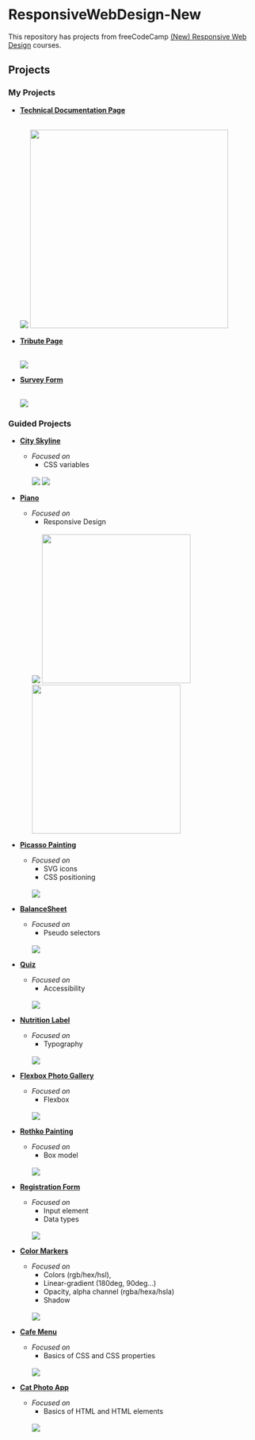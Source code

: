 # ResponsiveWebDesign-New
This repository has projects from freeCodeCamp [(New) Responsive Web Design](https://www.freecodecamp.org/learn/2022/responsive-web-design/) courses.

## Projects

### My Projects

- [**Technical Documentation Page**](https://github.com/HakanK003/ResponsiveWebDesign-New/tree/main/TechnicalDocumentationPage)
        <div>
          <br>
          <img src="projectsScreenshots/TechnicalDocumentationPageSS1.png">
          <img src="projectsScreenshots/TechnicalDocumentationPageSS2.png" height="400px">
        </div>

- [**Tribute Page**](https://github.com/HakanK003/ResponsiveWebDesign-New/tree/main/TributePage)
        <div>
          <br>
          <img src="projectsScreenshots/TributePageSS.png">
        </div>

- [**Survey Form**](https://github.com/HakanK003/ResponsiveWebDesign-New/tree/main/SurveyForm)
        <div>
          <br>
          <img src="projectsScreenshots/SurveyFormSS.png">
        </div>

### Guided Projects

- [**City Skyline**](https://github.com/HakanK003/ResponsiveWebDesign-New/tree/main/CitySkyline)
    - *Focused on* 
        - CSS variables
        <div>
          <br>
          <img src="projectsScreenshots/CitySkylineSS2.png">
          <img src="projectsScreenshots/CitySkylineSS1.png">
        </div>

- [**Piano**](https://github.com/HakanK003/ResponsiveWebDesign-New/tree/main/Piano)
    - *Focused on* 
        - Responsive Design
        <div>
          <br>
          <img src="projectsScreenshots/PianoSS1.png">
          <img src="projectsScreenshots/PianoSS2.png" height="300px">
          <img src="projectsScreenshots/PianoSS3.png" height="300px">
        </div>

- [**Picasso Painting**](https://github.com/HakanK003/ResponsiveWebDesign-New/tree/main/PicassoPainting)
    - *Focused on* 
        - SVG icons
        - CSS positioning
        <div>
          <br>
          <img src="projectsScreenshots/PicassoPaintingSS.png">
        </div>

- [**BalanceSheet**](https://github.com/HakanK003/ResponsiveWebDesign-New/tree/main/BalanceSheet)
    - *Focused on* 
        - Pseudo selectors 
        <div>
          <br>
          <img src="projectsScreenshots/BalanceSheetSS.png">
        </div>

- [**Quiz**](https://github.com/HakanK003/ResponsiveWebDesign-New/tree/main/Quiz)
    - *Focused on* 
        - Accessibility 
        <div>
          <br>
          <img src="projectsScreenshots/QuizSS.png">
        </div>

- [**Nutrition Label**](https://github.com/HakanK003/ResponsiveWebDesign-New/tree/main/NutritionLabel)
    - *Focused on* 
        - Typography
        <div>
          <br>
          <img src="projectsScreenshots/NutritionLabelSS.png">
        </div>

- [**Flexbox Photo Gallery**](https://github.com/HakanK003/ResponsiveWebDesign-New/tree/main/FlexboxPhotoGallery)
    - *Focused on* 
        - Flexbox
        <div>
          <br>
          <img src="projectsScreenshots/FlexboxPhotoGallerySS.png">
        </div>

- [**Rothko Painting**](https://github.com/HakanK003/ResponsiveWebDesign-New/tree/main/RothkoPainting)
    - *Focused on* 
        - Box model
        <div>
          <br>
          <img src="projectsScreenshots/RothkoPaintingSS.png">
        </div>

- [**Registration Form**](https://github.com/HakanK003/ResponsiveWebDesign-New/tree/main/RegistrationForm)
    - *Focused on* 
        - Input element
        - Data types
        <div>
          <br>
          <img src="projectsScreenshots/RegistrationFormSS.png">
        </div>

- [**Color Markers**](https://github.com/HakanK003/ResponsiveWebDesign-New/tree/main/ColorMarkers)
    - *Focused on* 
        - Colors (rgb/hex/hsl), 
        - Linear-gradient (180deg, 90deg...)
        - Opacity, alpha channel (rgba/hexa/hsla)
        - Shadow
        <div>
          <br>
          <img src="projectsScreenshots/ColoredMarkesSS.png">
        </div>
    
- [**Cafe Menu**](https://github.com/HakanK003/ResponsiveWebDesign-New/tree/main/CafeMenu)
    - *Focused on* 
        - Basics of CSS and CSS properties
        <div>
          <br>
          <img src="projectsScreenshots/CafeMenuSS.png">
        </div>


- [**Cat Photo App**](https://github.com/HakanK003/ResponsiveWebDesign-New/tree/main/CatPhotoApp)
    - *Focused on* 
        - Basics of HTML and HTML elements
        <div>
          <br>
          <img src="projectsScreenshots/CatPhotoAppSS.png">
        </div>